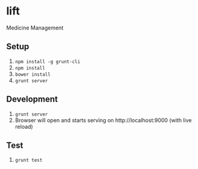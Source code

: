 lift
===========

Medicine Management

## Setup

1. `npm install -g grunt-cli`
2. `npm install`
3. `bower install`
3. `grunt server`

## Development

1. `grunt server`
2.  Browser will open and starts serving on http://localhost:9000 (with live reload)

## Test

1. `grunt test`
    


